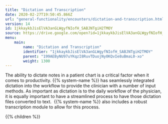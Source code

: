 ```yaml
---
title: "Dictation and Transcription"
date: 2020-02-27T19:50:45.866Z
url: "general-functionality/encounters/dictation-and-transcription.html"
version: 14
id: 1jkkaykbJisElVA3anGLWgyfNIofH_SABJNTgiH2TMOY
source: https://drive.google.com/open?id=1jkkaykbJisElVA3anGLWgyfNIofH_SABJNTgiH2TMOY
menu:
    main:
        name: "Dictation and Transcription"
        identifier: "1jkkaykbJisElVA3anGLWgyfNIofH_SABJNTgiH2TMOY"
        parent: "199AEByNU97uYKqzI8RuvTDuojNy0KQvIe8uBmaL0-xo"
        weight: 1300
---
```









The ability to dictate notes in a patient chart is a critical factor when it comes to productivity. {{% system-name %}} has seamlessly integrated dictation into the workflow to provide the clinician with a number of input methods. As important as dictation is to the daily workflow of the physician, it is equally important to have a streamlined process to have those dictation files converted to text.  {{% system-name %}} also includes a robust transcription module to allow for this process.







{{% children %}}

